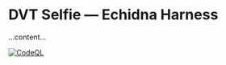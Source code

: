# DVT Selfie — Echidna Harness
...content...

[![CodeQL](https://github.com/ArmorAudits/armor-selfie-echidna-harness/actions/workflows/codeql.yml/badge.svg)](https://github.com/ArmorAudits/armor-selfie-echidna-harness/actions/workflows/codeql.yml)

